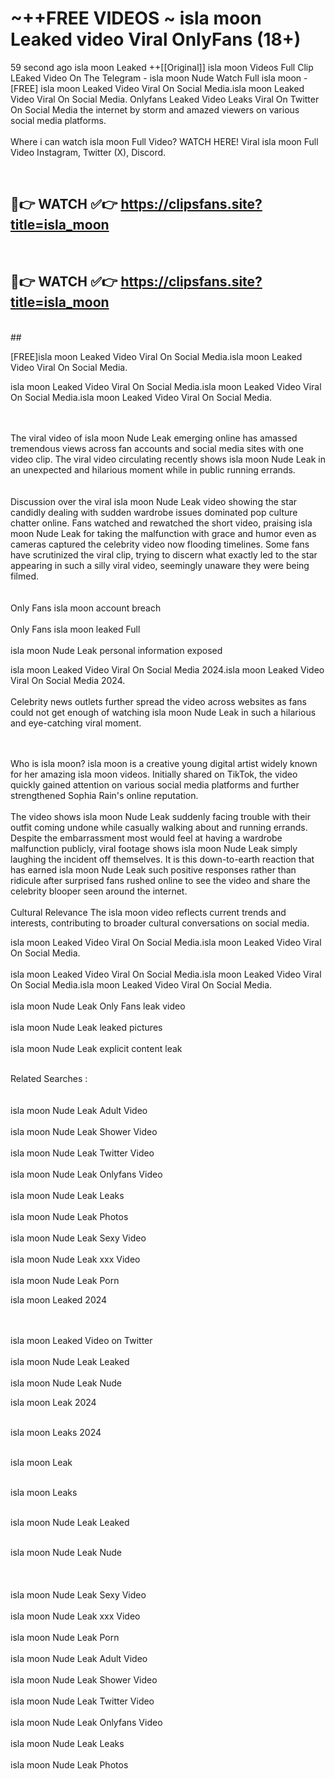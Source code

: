 # ~++FREE VIDEOS ~ isla moon Leaked video Viral OnlyFans (18+)<br>


59 second ago isla moon Leaked ++[[Original]] isla moon Videos Full Clip LEaked Video On The Telegram  - isla moon Nude  Watch Full isla moon - [FREE] isla moon Leaked Video Viral On Social Media.isla moon Leaked Video Viral On Social Media.   Onlyfans Leaked Video Leaks Viral On Twitter On Social Media the internet by storm and amazed viewers on various social media platforms. <br><br>
Where i can watch isla moon Full Video? WATCH HERE! Viral isla moon Full Video Instagram, Twitter (X), Discord. <br>


 <br>

##  🔴👉 WATCH ✅👉  <a href="https://clipsfans.site?title=isla_moon&ref=git">https://clipsfans.site?title=isla_moon</a> <br>
  <br>

##  🔴👉 WATCH ✅👉  <a href="https://clipsfans.site?title=isla_moon&ref=git">https://clipsfans.site?title=isla_moon</a> <br>
  <br>
  ##



[FREE]isla moon Leaked Video Viral On Social Media.isla moon Leaked Video Viral On Social Media. <br>

isla moon Leaked Video Viral On Social Media.isla moon Leaked Video Viral On Social Media.isla moon Leaked Video Viral On Social Media. <br>


  <br>

  <br>
The viral video of isla moon Nude Leak emerging online has amassed tremendous views across fan accounts and social media sites with one video clip. The viral video circulating recently shows isla moon Nude Leak in an unexpected and hilarious moment while in public running errands.<br>
<br>


<br>
Discussion over the viral isla moon Nude Leak video showing the star candidly dealing with sudden wardrobe issues dominated pop culture chatter online. Fans watched and rewatched the short video, praising isla moon Nude Leak for taking the malfunction with grace and humor even as cameras captured the celebrity video now flooding timelines. Some fans have scrutinized the viral clip, trying to discern what exactly led to the star appearing in such a silly viral video, seemingly unaware they were being filmed.<br>
<br>
<br> 
Only Fans isla moon account breach<br>
<br>
Only Fans isla moon leaked Full <br>
<br>
isla moon Nude Leak personal information exposed<br>

isla moon Leaked Video Viral On Social Media 2024.isla moon Leaked Video Viral On Social Media 2024. <br>
<br>
Celebrity news outlets further spread the video across websites as fans could not get enough of watching isla moon Nude Leak in such a hilarious and eye-catching viral moment.<br>
<br>

<br>
Who is isla moon? isla moon is a creative young digital artist widely known for her amazing isla moon videos. Initially shared on TikTok, the video quickly gained attention on various social media platforms and further strengthened Sophia Rain's online reputation.<br>
<br>
The video shows isla moon Nude Leak suddenly facing trouble with their outfit coming undone while casually walking about and running errands. Despite the embarrassment most would feel at having a wardrobe malfunction publicly, viral footage shows isla moon Nude Leak simply laughing the incident off themselves. It is this down-to-earth reaction that has earned isla moon Nude Leak such positive responses rather than ridicule after surprised fans rushed online to see the video and share the celebrity blooper seen around the internet.<br>
<br>
Cultural Relevance The isla moon video reflects current trends and interests, contributing to broader cultural conversations on social media.<br>

isla moon Leaked Video Viral On Social Media.isla moon Leaked Video Viral On Social Media.<br>
<br>
isla moon Leaked Video Viral On Social Media.isla moon Leaked Video Viral On Social Media.isla moon Leaked Video Viral On Social Media.<br>
<br>
isla moon Nude Leak Only Fans leak video<br>
<br>
isla moon Nude Leak leaked pictures<br>
<br>
isla moon Nude Leak explicit content leak<br>


<br>
Related Searches :<br>
<br>

<br>
isla moon Nude Leak Adult Video<br>
<br>
isla moon Nude Leak Shower Video<br>
<br>
isla moon Nude Leak Twitter Video<br>
<br>
isla moon Nude Leak Onlyfans Video<br>
<br>
isla moon Nude Leak Leaks<br>
<br>
isla moon Nude Leak Photos<br>

<br>
isla moon Nude Leak Sexy Video<br>
<br>
isla moon Nude Leak xxx Video<br>
<br>
isla moon Nude Leak Porn<br>

isla moon  Leaked 2024 <br> <br>
<br>

isla moon Leaked Video on Twitter <br>
<br>
isla moon Nude Leak Leaked<br>
<br>
isla moon Nude Leak Nude<br>


isla moon  Leak 2024 <br> <br>



isla moon  Leaks 2024 <br> <br>



 
isla moon  Leak<br> <br>



isla moon  Leaks<br> <br>


isla moon Nude Leak Leaked<br> <br>

isla moon Nude Leak Nude<br> <br>
<br> <br>
isla moon Nude Leak Sexy Video
<br> <br>
isla moon Nude Leak xxx Video
<br> <br>
isla moon Nude Leak Porn
<br> <br>
isla moon Nude Leak Adult Video
<br> <br>
isla moon Nude Leak Shower Video
<br> <br>
isla moon Nude Leak Twitter Video
<br> <br>
isla moon Nude Leak Onlyfans Video
<br> <br>
isla moon Nude Leak Leaks
<br> <br>
isla moon Nude Leak Photos






</p>




 



</p>










